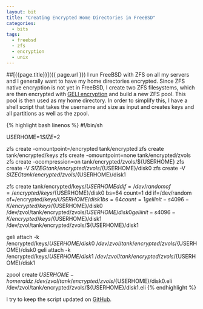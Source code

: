 ```yaml
---
layout: bit
title: "Creating Encrypted Home Directories in FreeBSD"
categories:
  - bits
tags:
  - freebsd
  - zfs
  - encryption
  - unix
---
```


##[{{page.title}}]({{ page.url }})
I run FreeBSD with ZFS on all my servers and I generally want to have my home
directories encrypted. Since ZFS native encryption is not yet in FreeBSD, I
create two ZFS filesystems, which are then encrypted with [GELI
encryption][geli] and build a new ZFS pool. This pool is then used as my home
directory. In order to simplify this, I have a shell script that takes the
username and size as input and creates keys and all partitions as well as the
zpool.

{% highlight bash linenos %}
#!/bin/sh

USERHOME=$1
SIZE=$2

zfs create -omountpoint=/encrypted tank/encrypted
zfs create tank/encrypted/keys
zfs create -omountpoint=none tank/encrypted/zvols
zfs create -ocompression=on tank/encrypted/zvols/${USERHOME}
zfs create -V ${SIZE}G tank/encrypted/zvols/${USERHOME}/disk0
zfs create -V ${SIZE}G tank/encrypted/zvols/${USERHOME}/disk1

zfs create tank/encrypted/keys/${USERHOME}
dd if=/dev/random of=/encrypted/keys/${USERHOME}/disk0 bs=64 count=1
dd if=/dev/random of=/encrypted/keys/${USERHOME}/disk1 bs=64 count=1
geli init -s 4096 -K /encrypted/keys/${USERHOME}/disk0 \
/dev/zvol/tank/encrypted/zvols/${USERHOME}/disk0
geli init -s 4096 -K /encrypted/keys/${USERHOME}/disk1 \
/dev/zvol/tank/encrypted/zvols/${USERHOME}/disk1

geli attach -k /encrypted/keys/${USERHOME}/disk0 \
/dev/zvol/tank/encrypted/zvols/${USERHOME}/disk0
geli attach -k /encrypted/keys/${USERHOME}/disk1 \
/dev/zvol/tank/encrypted/zvols/${USERHOME}/disk1

zpool create ${USERHOME}-home raidz \
/dev/zvol/tank/encrypted/zvols/${USERHOME}/disk0.eli \
/dev/zvol/tank/encrypted/zvols/${USERHOME}/disk1.eli
{% endhighlight %}

I try to keep the script updated on [GitHub][script].


[geli]: http://www.freebsd.org/doc/handbook/disks-encrypting.html
[script]: https://github.com/mrtazz/bin/blob/master/create_encrypted_zfs_home.sh
